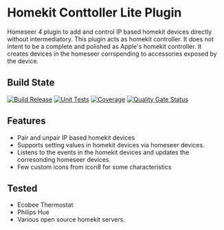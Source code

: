 # Homekit Conttoller Lite Plugin
Homeseer 4 plugin to add and control IP based homekit devices directly without intermediatory. This plugin acts as homekit controller.
It does not intent to be a complete and polished as Apple's homekit controller. It creates devices in the homeseer corrspending to accessories exposed by the device.


## Build State

[![Build Release](https://github.com/dk307/HSPI_HomeKitControllerLite/actions/workflows/buildrelease.yml/badge.svg)](https://github.com/dk307/HSPI_HomeKitControllerLite/actions/workflows/buildrelease.yml)
[![Unit Tests](https://github.com/dk307/HSPI_HomeKitControllerLite/actions/workflows/tests.yml/badge.svg)](https://github.com/dk307/HSPI_HomeKitControllerLite/actions/workflows/tests.yml)
[![Coverage](https://sonarcloud.io/api/project_badges/measure?project=dk307_HSPI_HomeKitControllerLite&metric=coverage)](https://sonarcloud.io/summary/new_code?id=dk307_HSPI_HomeKitController)
[![Quality Gate Status](https://sonarcloud.io/api/project_badges/measure?project=dk307_HSPI_HomeKitControllerLite&metric=alert_status)](https://sonarcloud.io/summary/new_code?id=dk307_HSPI_HomeKitController)

## Features

* Pair and unpair IP based homekit devices
* Supports setting values in homekit devices via homeseer devices. 
* Listens to the events in the homekit devices and updates the corresonding homeseer devices.
* Few custom icons from icon8 for some characteristics

## Tested
* Ecobee Thermostat
* Philips Hue
* Various open source homekit servers.